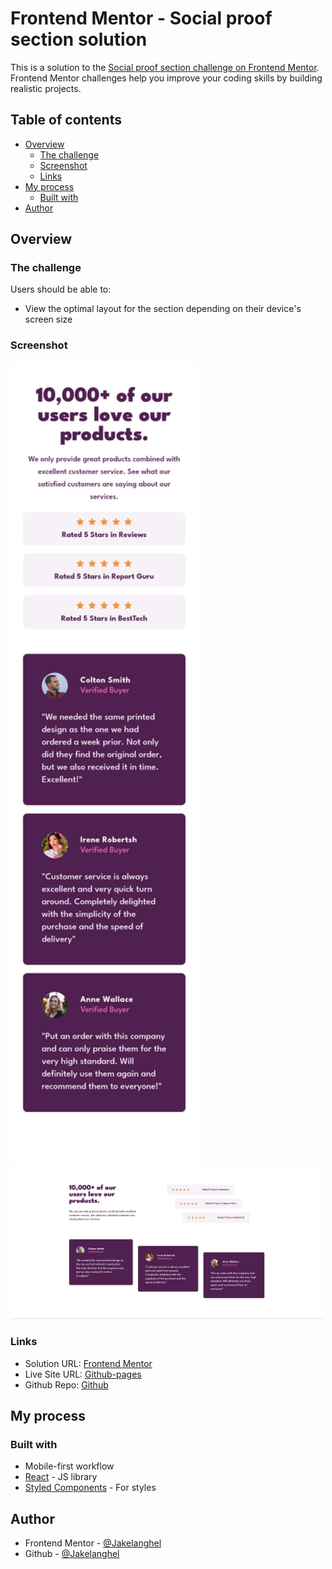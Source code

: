 # Frontend Mentor - Social proof section solution

This is a solution to the [Social proof section challenge on Frontend Mentor](https://www.frontendmentor.io/challenges/social-proof-section-6e0qTv_bA). Frontend Mentor challenges help you improve your coding skills by building realistic projects.

## Table of contents

- [Overview](#overview)
  - [The challenge](#the-challenge)
  - [Screenshot](#screenshot)
  - [Links](#links)
- [My process](#my-process)
  - [Built with](#built-with)
- [Author](#author)

## Overview

### The challenge

Users should be able to:

- View the optimal layout for the section depending on their device's screen size

### Screenshot

<img src="./public/screenshot-mobile.png" alt="Desktop View" width="300">
<img src="./public/screenshot-desktop.png" alt="Mobile View" width="500">

### Links

- Solution URL: [Frontend Mentor](https://www.frontendmentor.io/solutions/responsive-social-proof-section-built-with-react-and-styled-components-_DOpGmd-HM)
- Live Site URL: [Github-pages](https://jakelanghel.github.io/soc-proof-section/)
- Github Repo: [Github](https://github.com/Jakelanghel/soc-proof-section)

## My process

### Built with

- Mobile-first workflow
- [React](https://reactjs.org/) - JS library
- [Styled Components](https://styled-components.com/) - For styles

## Author

- Frontend Mentor - [@Jakelanghel](https://www.frontendmentor.io/profile/Jakelanghel)
- Github - [@Jakelanghel](https://github.com/Jakelanghel)
